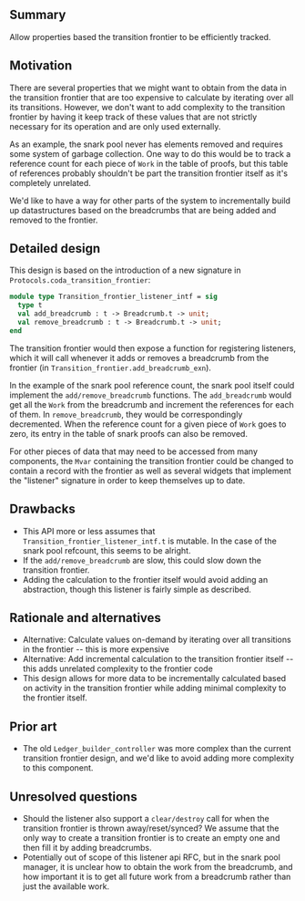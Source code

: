 ## Summary
[summary]: #summary

Allow properties based the transition frontier to be efficiently tracked.

## Motivation

[motivation]: #motivation

There are several properties that we might want to obtain from the data in the transition frontier that
are too expensive to calculate by iterating over all its transitions. However, we don't want to add complexity
to the transition frontier by having it keep track of these values that are not strictly necessary for its
operation and are only used externally.

As an example, the snark pool never has elements removed and requires some system of garbage collection.
One way to do this would be to track a reference count for each piece of `Work` in the table of proofs, but this
table of references probably shouldn't be part the transition frontier itself as it's completely unrelated.


We'd like to have a way for other parts of the system to incrementally build up datastructures based on the
breadcrumbs that are being added and removed to the frontier.

## Detailed design

[detailed-design]: #detailed-design

This design is based on the introduction of a new signature in `Protocols.coda_transition_frontier`:
```ocaml
module type Transition_frontier_listener_intf = sig
  type t
  val add_breadcrumb : t -> Breadcrumb.t -> unit;
  val remove_breadcrumb : t -> Breadcrumb.t -> unit;
end
```

The transition frontier would then expose a function for registering listeners, which it will call
whenever it adds or removes a breadcrumb from the frontier (in `Transition_frontier.add_breadcrumb_exn`).

In the example of the snark pool reference count, the snark pool itself could implement the `add/remove_breadcrumb` functions.
The `add_breadcrumb` would get all the `Work` from the breadcrumb and increment the references for each of them.
In `remove_breadcrumb`, they would be correspondingly decremented. When the reference count for a given piece of
`Work` goes to zero, its entry in the table of snark proofs can also be removed.

For other pieces of data that may need to be accessed from many components, the `Mvar` containing the transition frontier
could be changed to contain a record with the frontier as well as several widgets that implement the "listener" signature
in order to keep themselves up to date.

## Drawbacks
[drawbacks]: #drawbacks

- This API more or less assumes that `Transition_frontier_listener_intf.t` is mutable.
  In the case of the snark pool refcount, this seems to be alright.
- If the `add/remove_breadcrumb` are slow, this could slow down the transition frontier.
- Adding the calculation to the frontier itself would avoid adding an abstraction, though this listener is fairly simple as described.

## Rationale and alternatives
[rationale-and-alternatives]: #rationale-and-alternatives

- Alternative: Calculate values on-demand by iterating over all transitions in the frontier -- this is more expensive
- Alternative: Add incremental calculation to the transition frontier itself -- this adds unrelated complexity to the frontier code
- This design allows for more data to be incrementally calculated based on activity in the transition frontier
  while adding minimal complexity to the frontier itself.

## Prior art
[prior-art]: #prior-art

- The old `Ledger_builder_controller` was more complex than the current transition frontier design, and we'd
  like to avoid adding more complexity to this component.

## Unresolved questions
[unresolved-questions]: #unresolved-questions

- Should the listener also support a `clear/destroy` call for when the transition frontier is thrown away/reset/synced?
  We assume that the only way to create a transition frontier is to create an empty one and then fill it by adding breadcrumbs.
- Potentially out of scope of this listener api RFC, but in the snark pool manager, it is unclear how to obtain the
  work from the breadcrumb, and how important it is to get all future work from a breadcrumb rather than just the available work.
